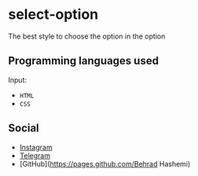 # select-option

The best style to choose the option in the option

## Programming languages used
Input:
- `HTML`
- `CSS`

## Social

-  [Instagram](https://instagram.com/bhrad2006)
-  [Telegram](https://t.me/bhradhashemi)
-  [GitHub](https://pages.github.com/Behrad Hashemi)
